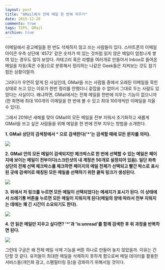 ```yaml
---
layout: post
title: "GMail에서 전체 메일 한 번에 지우기"
date: 2015-12-20
comments: true
tags: TIPS, GMail
archive: true
---
```


이메일에서 광고메일을 한 번도 삭제하지 않고 쓰는 사람들이 있다. 스마트폰의 이메일 아이콘 우측 상단에 '4572' 같은 숫자가 떠 있는 것처럼 읽지 않은 메일이 엄청나게 쌓여 있는 경우도 많이 보았다. 카테고리 혹은 라벨을 여러개로 만들어서 Inbox로 들어온 메일을 자동(혹은 수동)으로 분류해서 정리하는 나같은 Geek들은 지켜보는 것도 참기 힘든 상황이랄까.

그러다가 우연히 알게 된 사실인데, GMail을 쓰는 사람들 중에서 오래된 이메일을 묵힌 상태로 쓰고 있는 이유가 한번 정리를 안했더니 겉잡을 수 없어서 그대로 두는 사람도 있었다는 사실이다. 왜냐하면, GMail에서는 전체 메일을 한번에 지우는 기능이 없으니까(한 화면에 최대 100개의 이메일을 한 번에 볼 수 있고 최대 100개씩만 이메일을 지울 수 있다).

그래서 2016년 새해를 맞아 GMail의 모든 메일을 전부 지워서 초기화하고 새롭게 GMail을 쓰고 싶은 사람들을 위해 메일을 한 번에 전부 지우는 방법을 소개한다.

__1. GMail 상단의 검색창에서 * 으로 검색한다('*'는 검색할 때에 모든 문자를 의미).__

![](https://lh3.googleusercontent.com/ZzmyFyg7H2Yia4datzk8vtQ9IMXojGUX_OQ86N6wcUwXI-x1gOvkj4GVsSamMogBKI4St5uAKKjIgjAQRRXFyD7XOcMIexVNWeI4Xp2o6OCad9tOCDUcqGZChP38BAc68zJ7euvpxus7K3MlXxuZPOFeP4sGNtq3zeXK8w-2WqGMLc4iGREtX_Nz-efIXUT2ozg489DiY5x7AyAlJq0-NpzPtvoJ6eYnY1PtLnD1O9jIZF9M5t8ump_Fcd0PLw6yHcisb2DjLb8jUoxsn0QOHbDi2ebzsp9TTfvCb8gyQRNYsnjv2uu4Vsus6t2jnn4o-X9LX1Fe5S3TDQRpxYghgg7MKR8gofav-ejAHjt49qDEvqUvlrext9hqLn7DXH9tPKkiwukMmhjFQ7ln81CW5XjLhIQemOWLpHdWLv_Ez1db7xTwLIp2Yw8z9qpjc5lxC5_9X4EDQnMriV1LrxxadT4X60SihW977-8ONSGCCvM9AUEmWCxd2wNEeK7TYKjn649NJqz9ICWHTK_mzYIEYVseYaRzMtVkea9by7Yu8DU3Yhj2lpf5OC_Dv6g2VLa0Oz6J=w850-h200-no)


__2. GMail 안의 모든 메일이 검색되지만 체크박스로 한 번에 선택할 수 있는 메일은 페이지에 보이는 메일이 전부이다(스크린샷의 내 계정은 50개로 설정되어 있음). 일단 좌측 상단의 전체 선택 체크박스를 체크하면 페이지의 메일 전체가 선택되고 빨간 박스로 표시된 곳에 검색어로 매칭된 모든 메일을 선택하기 위한 클릭 링크가 생성된다.__

![](https://lh3.googleusercontent.com/BIWTN3EWhCCuwiFqobo3gK2CzLoSskxI6gXJxFBNhC1ADKBWWp0xcN4AJaaEHs1gbvgXxGI4ryhtIoFs8zwl23ypEwKq7N5DURT4CUUc9U8yHCYoC2d2wBc08b3iEiCswMx4s6JWcTMrnX8M0_u4t7VXMnIhiDJ6-hE54yZysgNJ-RdDMaNQje5SYhrUgcSOMSea46kUUcIqrucq43W3WCg5sxfq8vsVD1Jlh1Ct4Kb2Jx2QiqT0qjdGVOPNkpMbApqpgFPlOTFX4gn8Y1MqJx-TO5WuX8SlyndyNAQSEwgqtueGDdH9weRDcIeiARNSRqhvY_H9wJMYSsRxhywEv_T9tlv0gXAAp6pAyQ21ggTCYjXnOgIiVh-afdLpVVewf84oRyqU9uN4s8wggktf8AVtnkDGr1nWNXskJHFV55ILOoKeauVsVn9kHoYZD1khSCEEMK3xCpn8e7Dsz5wssaL39IC60WjEoUjqfqs4MpMlaE9SPCMKgGia-c8C4UuE6sS1bRRPL2Tmyg2ZU8-YyEZENNuj57fNuZ8vHV5lyNkXJTPz31qNoxH38Xbf1-PlAbZC=w850-h200-no)


__3. 위에서 저 링크를 누르면 모든 메일이 선택되었다는 메세지가 표시가 된다. 이 상태에서 쓰레기통 버튼을 누르면 모든 메일이 지워지게 된다(메일의 양에 따라서 전부 지워지는 데에는 꽤 긴 시간이 소요되기도 한다).__

![](https://lh3.googleusercontent.com/rSU_29llwnfWBuxsCPwJeiKsWTMzT_PC0P53ck2UGAAY_BwdTUevzRLeucuHKDlgACaI8hHvR-6oMLp0qUHhgiI1f_6QBtczC49-hMGTchdF0Ejj852ZdH7wipImhM73BRwxN7aBZyAUh47ViqVzB3YOjivvGZPJeJt3XluvOBLT0W4Ji37gD456P-FuD6UfCKo7shjE4QPK5bdrGRo-jLk6j8zTMd6lRKBIAOPMG7z50Tl1TR2aWzwET0nMsjtFTmcjEF8vNzMC2z46jEA_Gc-_ithvQbgfMUA9BWKWbcH9iHQGhGsWVjWGPoDBe14p6HAViRug-OyETWFa1GzQoWo510aFDuiDw-gdTR9VMVf3hIRAp7vzs6BAwT40nbWNGg42HMOQGtYMKjIeN6tJZcnHIr7O8gjJ5NxIjYSqrVjTkMcpzqtnmVaNU3DLMAQtvcuDppZzC42zmProW5ICh5jTt4ETUWCpjJIvx-IkfdwEbD0OuckpkXIxTFV-M3qBsw_OtvLaRY6ZJkUeUNFid3v4GLuFRILq8KcRiEWIPRf2g4xBUxEWKrrWxwf1PqILSF56=w850-h200-no)


__4. 안 읽은 메일만 지우고 싶다면? '*'과 'is:unread'를 함께 검색한 후 위 과정을 반복하면 된다.__

![](https://lh3.googleusercontent.com/eOk63hoFX6-i_k7mFIBGGIu31SIO4iOuY8EKfFX3oZskxzkptTcAKI3DqWhyycZFrxbWgR1_m_Hcum0TtLIKR32ZsfkhyolQy92GQt7Umvz_UEvmY6HoxIOloQg63TLc4h8YtaITSgjjFGi7O3_wXofh7Vw0R81MzmanxNozHw-lQCbV5nbe_PqmDtvmz3Ui8yxiSYvkL5jfGbuYRujn5WCh8Z7pElxvkHTxxcAX2Exw7JIbY8a1zhCfENGnMRvv0axfl5zICzkTj2EFDWItynbwjNTKGSiYvsB8R1GqBk_uix0q-SDv53PaDosU4c2tlpzKqYOGd1wqK3MaTnlnw1KGcTfrAkNrnkTpfXBctiyzn99zVpd4q7cLMkN9hNm-ir1VdrDCu0JHT3KijK3zj6zSeVgRRIqb1QJlnx8-lba81EQmbzEJHpYCGFK1OCh73zDin4calX5drVpgKeag6mApHRrsdQkl6yqysnD-CyIAZ8tCcARcEWNKtLlFwME2dhKT0p5GFzAwBD1iblnRCK8bSkXrxN12mNmPjG0r_Dmo-E3mNbhcd8Sh_1ytgl-GSkfX=w850-h200-no)

그런데 구글은 왜 전체 메일 삭제 기능을 버튼 하나로 만들어 놓지 않았을까. 이유는 간단할 것 같다. 유저들이 최대한 메일을 삭제하지 못하게 함으로써 메일 데이터를 활용한 서비스들(개인화 광고, 스팸필터링 등)을 강화하기 위해서일 것이다.